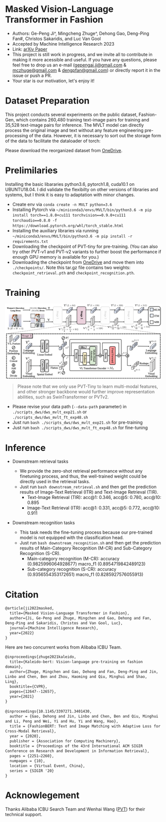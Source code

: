 # Masked Vision-Language Transformer in Fashion

- Authors: Ge-Peng Ji^, Mingcheng Zhuge^, Dehong Gao, Deng-Ping Fan#, Christos Sakaridis, and Luc Van Gool
- Accepted by  Machine Intelligence Research 2023
- Link: [arXiv Paper](https://arxiv.org/abs/2210.15110) 
- This project is still work in progress, and we invite all to contribute in making it more acessible and useful. If you have any questions, please feel free to drop us an e-mail (gepengai.ji@gmail.com & mczhuge@gmail.com & dengpfan@gmail.com) or directly report it in the issue or push a PR. 
- Your star is our motivation, let's enjoy it!


# Dataset Preparation

This project conducts several experiments on the public dataset, Fashion-Gen, which contains 260,480 training text-image pairs for training and 35,528 text-image pairs for inference. The MVLT model can directly process the original image and text without any feature engineering pre-processing of the data. However, it is necessary to sort out the storage form of the data to facilitate the dataloader of torch:

Please download the reorganized dataset from [OneDrive](https://anu365-my.sharepoint.com/:u:/g/personal/u7248002_anu_edu_au/EYYvy12woddIgHki0I46j5YBiGLfzjrEEIXaliOlRQJUZQ?e=d5MWBO).


# Prelimilaries

Installing the basic libararies python3.6, pytorch1.8, cuda10.1 on UBUNTU18.04. I did validate the flexibilty on other versions of libraries and systems, but I think it is easy to adaptation with minor changes. 
- Create env via `conda create -n MVLT python=3.6`
- Installing Pytorch via `~/miniconda3/envs/MVLT/bin/python3.6 -m pip install torch==1.8.0+cu111 torchvision==0.9.0+cu111 torchaudio==0.8.0 -f https://download.pytorch.org/whl/torch_stable.html`
- Installing the auxiliary libraries via running `~/miniconda3/envs/MVLT/bin/python3.6 -m pip install -r requirements.txt`
- Downloading the checkpoint of PVT-tiny for pre-training. (You can also try other PVT-v1 and PVT-v2 variants to further boost the performance if enough GPU memory is available for you.)
- Downloading the checkpoint from [OneDrive](https://anu365-my.sharepoint.com/:u:/g/personal/u7248002_anu_edu_au/EYNQkZ-m01FJrNKQAiKkVLcBg2qvM6EHeJ_I20X7DJ4D8A?e=AEjQXJ) and move them into `./checkpoints/`. Note this tar.gz file contains two weights: `checkpoint_retrieval.pth` and `checkpoint_recognition.pth`.

# Training

![](./assets/framework.png)

> Please note that we only use PVT-Tiny to learn multi-modal features, and other stronger backbone would further improve representation abilities, such as SwinTransformer or PVTv2.

- Please revise your data path (`--data-path` parameter) in `./scripts_dws/dws_mvlt_exp21.sh` or `./scripts_dws/dws_mvlt_ft_exp48.sh`
- Just run `bash ./scripts_dws/dws_mvlt_exp21.sh` for pre-training
- Just run `bash ./scripts_dws/dws_mvlt_ft_exp48.sh` for fine-tuning

# Inference

- Downstream retrieval tasks
  - We provide the zero-shot retrieval performance without any finetuning process, and thus, the well-trained weight could be directly used in the retrieval tasks.
  - Just run `bash downstream_retrieval.sh` and then get the prediction results of Image-Text Retrieval (ITR) and Text-Image Retrieval (TIR).
    - Text-Image Retrieval (TIR): acc@1: 0.346, acc@5: 0.780, acc@10: 0.895
    - Image-Text Retrieval (ITR): acc@1: 0.331, acc@5: 0.772, acc@10: 0.911

- Downstream recognition tasks
  - This task needs the fine-tuning process because our pre-trained model is not equipped with the classification head.
  - Just run `bash downstream_recognition.sh` and then get the prediction results of Main-Category Recognition (M-CR) and Sub-Category Recognition (S-CR).
    - Main-category recognition (M-CR): accuracy (0.9825996064928677) macro_f1 (0.8954719842489123) 
    - Sub-category recognition (S-CR): accuracy (0.9356554353172651) macro_f1 (0.8285927576055913) 

# Citation

    @article{ji2022masked,
      title={Masked Vision-Language Transformer in Fashion},
      author={Ji, Ge-Peng and Zhuge, Mingchen and Gao, Dehong and Fan, Deng-Ping and Sakaridis, Christos and Van Gool, Luc},
      journal={Machine Intelligence Research},
      year={2022}
    }

Here are two concurrent works from Alibaba ICBU Team.

    @inproceedings{zhuge2021kaleido,
      title={Kaleido-bert: Vision-language pre-training on fashion domain},
      author={Zhuge, Mingchen and Gao, Dehong and Fan, Deng-Ping and Jin, Linbo and Chen, Ben and Zhou, Haoming and Qiu, Minghui and Shao, Ling},
      booktitle={CVPR},
      pages={12647--12657},
      year={2021}
    }

    @inproceedings{10.1145/3397271.3401430,
      author = {Gao, Dehong and Jin, Linbo and Chen, Ben and Qiu, Minghui and Li, Peng and Wei, Yi and Hu, Yi and Wang, Hao},
      title = {FashionBERT: Text and Image Matching with Adaptive Loss for Cross-Modal Retrieval},
      year = {2020},
      publisher = {Association for Computing Machinery},
      booktitle = {Proceedings of the 43rd International ACM SIGIR Conference on Research and Development in Information Retrieval},
      pages = {2251–2260},
      numpages = {10},
      location = {Virtual Event, China},
      series = {SIGIR '20}
    }

# Acknowlegement

Thanks Alibaba ICBU Search Team and Wenhai Wang ([PVT](https://github.com/whai362/PVT)) for their technical support.
